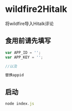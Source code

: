 # wildfire2Hitalk
将wildfire导入Hitalk评论

## 食用前请先填写

```js
var APP_ID = '';
var APP_KEY = '';

//以及

替换appid

```

## 启动

```js
node index.js
```
